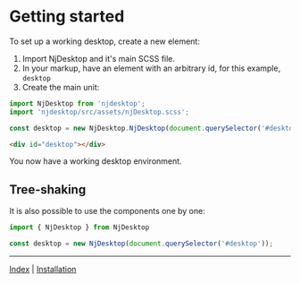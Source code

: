 # Getting started

To set up a working desktop, create a new element:

1. Import NjDesktop and it's main SCSS file.
2. In your markup, have an element with an arbitrary id, for this example, `desktop`
3. Create the main unit:

```javascript
import NjDesktop from 'njdesktop';
import 'njdesktop/src/assets/njDesktop.scss';

const desktop = new NjDesktop.NjDesktop(document.querySelector('#desktop'));
```

```html
<div id="desktop"></div>
```

You now have a working desktop environment.

## Tree-shaking

It is also possible to use the components one by one:

```javascript
import { NjDesktop } from NjDesktop

const desktop = new NjDesktop(document.querySelector('#desktop'));
```


---
[Index](./index.md) | [Installation](./installation.md)

